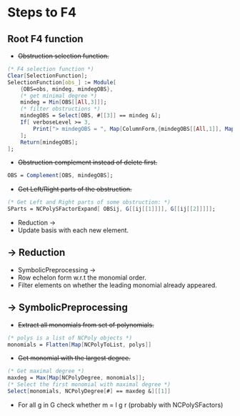 # Steps to F4

## Root F4 function

* ~~Obstruction selection function.~~

```Mathematica
(* F4 selection function *)
Clear[SelectionFunction];
SelectionFunction[obs_] := Module[
    {OBS=obs, mindeg, mindegOBS},
    (* get minimal degree *)
    mindeg = Min[OBS[[All,3]]];
    (* filter obstructions *)
    mindegOBS = Select[OBS, #[[3]] == mindeg &];
    If[ verboseLevel >= 3,
        Print["> mindegOBS = ", Map[ColumnForm,{mindegOBS[[All,1]], Map[NCPolyDisplay[#, labels]&, Map[Part[#, 2]&, mindegOBS], {3}], mindegOBS[[All,3]]}]];
    ];
    Return[mindegOBS];
];
```

* ~~Obstruction complement instead of delete first.~~

```Mathematica
OBS = Complement[OBS, mindegOBS];
```

* ~~Get Left/Right parts of the obstruction.~~

```Mathematica
(* Get Left and Right parts of some obstruction: *)
SParts = NCPolySFactorExpand[ OBSij, G[[ij[[1]]]], G[[ij[[2]]]]];
```

* Reduction ->
* Update basis with each new element.

## -> Reduction

* SymbolicPreprocessing ->
* Row echelon form w.r.t the monomial order.
* Filter elements on whether the leading monomial already appeared.

## -> SymbolicPreprocessing

* ~~Extract all monomials from set of polynomials.~~

```Mathematica
(* polys is a list of NCPoly objects *)
monomials = Flatten[Map[NCPolyToList, polys]]
```

* ~~Get monomial with the largest degree.~~

```Mathematica
(* Get maximal degree *)
maxdeg = Max[Map[NCPolyDegree, monomials]];
(* Select the first monomial with maximal degree *)
Select[monomials, NCPolyDegree[#] == maxdeg &][[1]]
```

* For all g in G check whether m = l g r (probably with NCPolySFactors)

